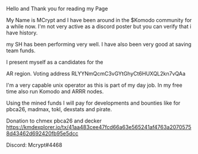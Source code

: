 Hello and Thank you for reading my Page

My Name is MCrypt and I have been around in the $Komodo community for a while now. I'm not very active as a discord poster but you can verify that i have history.

my SH has been performing very well. I have also been very good at saving team funds.

I present myself as a candidates for the 


AR region. Voting address
RLYYNmQcmC3vGYtGhyCt6HUXQL2kn7vQAa


I'm a very capable unix operator as this is part of my day job. In my free time also run Komodo and ARRR nodes.

Using the mined funds I will pay for developments and bounties like for pbca26, madmax, tokl, dexstats and pirate.

Donation to chmex pbca26 and decker
https://kmdexplorer.io/tx/41aa483cee47fcd66a63e565241af4763a20705758d43462d692420fb95e5dcc

Discord: Mcrypt#4468
